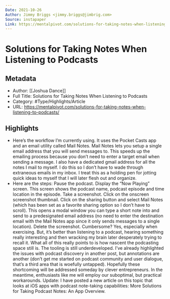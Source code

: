 ```yaml
---
Date: 2021-10-26
Author: Jimmy Briggs <jimmy.briggs@jimbrig.com>
Source: instapaper
Link: https://mentalpivot.com/solutions-for-taking-notes-when-listening-to-podcasts/
---
```

# Solutions for Taking Notes When Listening to Podcasts

## Metadata
- Author: [[Joshua Dance]]
- Full Title: Solutions for Taking Notes When Listening to Podcasts
- Category: #Type/Highlights/Article
- URL: https://mentalpivot.com/solutions-for-taking-notes-when-listening-to-podcasts/

## Highlights
- Here’s the workflow I’m currently using. It uses the Pocket Casts app and an email utility called Mail Notes. Mail Notes lets you setup a single email address that you will send messages to. This speeds up the emailing process because you don’t need to enter a target email when sending a message. I also have a dedicated gmail address for all the notes I mail to myself. I do this so I don’t have to wade through extraneous emails in my inbox. I treat this as a holding pen for jotting quick ideas to myself that I will later flesh out and organize.
- Here are the steps:
  Pause the podcast.
  Display the “Now Playing” screen. This screen shows the podcast name, podcast episode and time location in the episode.
  Take a screenshot.
  Click on the onscreen screenshot thumbnail.
  Click on the sharing button and select Mail Notes (which has been set as a favorite sharing option so I don’t have to scroll).
  This opens a modal window you can type a short note into and send to a predesignated email address (no need to enter the destination email with the Mail Notes app since it only sends messages to a single location).
  Delete the screenshot.
  Cumbersome? Yes, especially when exercising. But, it’s better than listening to a podcast, hearing something really interesting and then wracking my brain later desperately trying to recall it.
  What all of this really points to is how nascent the podcasting space still is. The tooling is still underdeveloped. I’ve already highlighted the issues with podcast discovery in another post, but annotations are another (don’t get me started on podcast community and user dialogue, that’s a third area that is woefully untapped). Hopefully these shortcoming will be addressed someday by clever entrepreneurs. In the meantime, enthusiasts like me will employ our suboptimal, but practical workarounds.
  Update: I have posted a new article on this topic that looks at iOS apps with podcast note-taking capabilities: More Solutions for Taking Podcast Notes: An App Overview.
